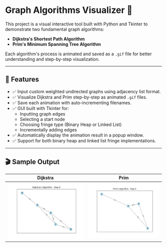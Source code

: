 # Graph Algorithms Visualizer 🎯

This project is a visual interactive tool built with Python and Tkinter to demonstrate two fundamental graph algorithms:

- **Dijkstra's Shortest Path Algorithm**
- **Prim's Minimum Spanning Tree Algorithm**

Each algorithm's process is animated and saved as a `.gif` file for better understanding and step-by-step visualization.

---

## 🧠 Features

- ✅ Input custom weighted undirected graphs using adjacency list format.
- ✅ Visualize Dijkstra and Prim step-by-step as animated `.gif` files.
- ✅ Save each animation with auto-incrementing filenames.
- ✅ GUI built with Tkinter for:
  - Inputting graph edges
  - Selecting a start node
  - Choosing fringe type (Binary Heap or Linked List)
  - Incrementally adding edges
- ✅ Automatically display the animation result in a popup window.
- ✅ Support for both binary heap and linked list fringe implementations.

---

## 🎬 Sample Output

| Dijkstra | Prim |
|----------|------|
| ![Dijkstra](animation/dijkstra.gif) | ![Prim](animation/prim1.gif) |

